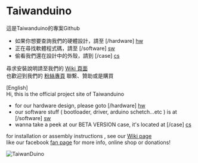 # Taiwanduino  
這是Taiwanduino的專案Github  
* 如果你想要查詢我們的硬體設計，請至 [/hardware] [hw]  
* 正在尋找軟體程式碼，請至 [/software] [sw]  
* 偷看我們還在設計中的外殼，請到 [/case] [cs]  

尋求安裝說明請至我們的 [Wiki 頁面][wiki]  
也歡迎到我們的 [粉絲專頁][fb] 聯繫、贊助或是購買  
  
  
    
[English]  
Hi, this is the official project site of Taiwanduino  
* for our hardware design, please goto [/hardware] [hw]  
* our software stuff ( bootloader, driver, arduino schetch...etc ) is at [/software] [sw]  
* wanna take a peek at our BETA VERSION case, it's located at [/case] [cs]  

for installation or assembly instructions , see our [Wiki page][wiki]  
like our facebook [fan page][fb] for more info, online shop or donations!  
  
  
![TaiwanDuino](https://farm8.staticflickr.com/7262/26611455670_e7bc85ddb6_z_d.jpg)  



   [wiki]: <https://github.com/will127534/Taiwanduino/wiki>
   [hw]: <https://github.com/will127534/Taiwanduino/tree/master/hardware>
   [sw]: <https://github.com/will127534/Taiwanduino/tree/master/software>
   [cs]: <https://github.com/will127534/Taiwanduino/tree/master/case>
   [fb]: <https://www.facebook.com/Taiwanduino>
